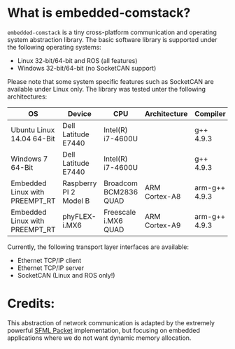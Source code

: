 # What is embedded-comstack?
`embedded-comstack` is a tiny cross-platform communication and operating system abstraction library. The basic software library is supported under the following operating systems:

* Linux 32-bit/64-bit and ROS (all features)
* Windows 32-bit/64-bit (no SocketCAN support)

Please note that some system specific features such as SocketCAN are available under Linux only. The library was tested unter the following architectures:

OS | Device | CPU | Architecture | Compiler
---|--------|-----------|--------------|----------
Ubuntu Linux 14.04 64-Bit | Dell Latitude E7440 | Intel(R) i7-4600U | | g++ 4.9.3
Windows 7 64-Bit | Dell Latitude E7440 | Intel(R) i7-4600U | | g++ 4.9.3
Embedded Linux with PREEMPT_RT | Raspberry PI 2 Model B | Broadcom BCM2836 QUAD | ARM Cortex-A8 | arm-g++ 4.9.3
Embedded Linux with PREEMPT_RT | phyFLEX-i.MX6 | Freescale i.MX6 QUAD | ARM Cortex-A9 | arm-g++ 4.9.3

Currently, the following transport layer interfaces are available:

* Ethernet TCP/IP client
* Ethernet TCP/IP server
* SocketCAN (Linux and ROS only!)

# Credits:
This abstraction of network communication is adapted by the extremely powerful [SFML Packet](http://www.sfml-dev.org/tutorials/2.3/network-packet.php#problems-that-need-to-be-solved) implementation, but focusing on embedded applications where we do not want dynamic memory allocation.
